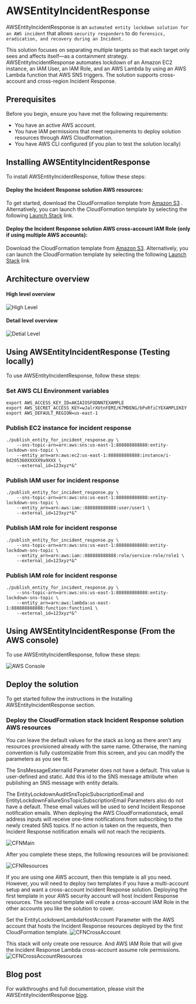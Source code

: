 # AWSEntityIncidentResponse 

AWSEntityIncidentResponse is an `automated entity lockdown solution for an AWS incident` that allows `security responders` to do `forensics, eradication, and recovery during an Incident.`


This solution focuses on separating multiple targets so that each target only sees and affects itself—as a containment strategy.
AWSEntityIncidentResponse automates lockdown of an Amazon EC2 instance, an IAM User, an IAM Role, and an AWS Lambda by using an AWS Lambda function that AWS SNS triggers.
The solution supports cross-account and cross-region Incident Response. 

## Prerequisites

Before you begin, ensure you have met the following requirements:

* You have an active AWS account.
* You have IAM permissions that meet requirements to deploy solution resources through AWS Cloudformation.  
* You have AWS CLI configured (if you plan to test the solution locally)




## Installing AWSEntityIncidentResponse
To install AWSEntityIncidentResponse, follow these steps:

#### Deploy the Incident Response solution AWS resources:

To get started, download the CloudFormation template from [Amazon S3](https://aws-entity-incident-response.s3.amazonaws.com/entity_lockdown.yaml)
. Alternatively, you can launch the CloudFormation template by selecting the following [Launch Stack](https://console.aws.amazon.com/cloudformation/home?region=us-east-1#/stacks/create/review?templateURL=https://aws-entity-incident-response.s3.amazonaws.com/entity_lockdown.yaml&stackName=AWSEntityIncidentResponse) link.


#### Deploy the Incident Response solution AWS cross-account IAM Role (only if using multiple AWS accounts):
 
Download the CloudFormation template from [Amazon S3](https://aws-entity-incident-response.s3.amazonaws.com/entity_lockdown_cross_account_role.yaml). Alternatively, you can launch the CloudFormation template by selecting the following [Launch Stack](https://console.aws.amazon.com/cloudformation/home?region=us-east-1#/stacks/create/review?templateURL=https://aws-entity-incident-response.s3.amazonaws.com/entity_lockdown_cross_account_role.yaml&stackName=AWSEntityIncidentResponseCrossAccountRole) link




## Architecture overview

#### High level overview
![High Level](https://aws-entity-incident-response.s3.amazonaws.com/HighLeveArchitecture.PNG)

#### Detail level overview
![Detial Level](https://aws-entity-incident-response.s3.amazonaws.com/DetailLevelArchitecureV4.PNG)



## Using AWSEntityIncidentResponse (Testing locally)

To use AWSEntityIncidentResponse, follow these steps:

### Set AWS CLI Environment variables
```
export AWS_ACCESS_KEY_ID=AKIAIOSFODNN7EXAMPLE
export AWS_SECRET_ACCESS_KEY=wJalrXUtnFEMI/K7MDENG/bPxRfiCYEXAMPLEKEY
export AWS_DEFAULT_REGION=us-east-1
```

### Publish EC2 instance for incident response
```
./publish_entity_for_incident_response.py \
    --sns-topic-arn=arn:aws:sns:us-east-1:888888888888:entity-lockdown-sns-topic \
    --entity_arn=arn:aws:ec2:us-east-1:888888888888:instance/i-0d205360XXXXX9a9XXX \
    --external_id=123xyz*&^
```

### Publish IAM user for incident response
```
./publish_entity_for_incident_response.py \
    --sns-topic-arn=arn:aws:sns:us-east-1:888888888888:entity-lockdown-sns-topic \
    --entity_arn=arn:aws:iam::888888888888:user/user1 \
    --external_id=123xyz*&^
```

### Publish IAM role for incident response
```
./publish_entity_for_incident_response.py \
    --sns-topic-arn=arn:aws:sns:us-east-1:888888888888:entity-lockdown-sns-topic \
    --entity_arn=arn:aws:iam::888888888888:role/service-role/role1 \
    --external_id=123xyz*&^
```

### Publish IAM role for incident response
```
./publish_entity_for_incident_response.py \
    --sns-topic-arn=arn:aws:sns:us-east-1:888888888888:entity-lockdown-sns-topic \
    --entity_arn=arn:aws:lambda:us-east-1:888888888888:function:function1 \
    --external_id=123xyz*&^
```

## Using AWSEntityIncidentResponse (From the AWS console)

To use AWSEntityIncidentResponse, follow these steps:

![AWS Console](https://aws-entity-incident-response.s3.amazonaws.com/AWSConsole.png)

## Deploy the solution

To get started follow the instructions in the Installing AWSEntityIncidentResponse section.

### Deploy the CloudFormation stack Incident Response solution AWS resources
You can leave the default values for the stack as long as there aren’t any resources provisioned already with the same name. Otherwise, the naming convention is fully customizable from this screen, and you can modify the parameters as you see fit. 

The SnsMessageExternalId Parameter does not have a default. This value is user-defined and static. Add this id to the SNS message attribute when publishing an SNS message with entity details. 

The EntityLockdownAuditSnsTopicSubscriptionEmail and EntityLockdownFailureSnsTopicSubscriptionEmail Parameters also do not have a default. These email values will be used to send Incident Response notification emails. When deploying the AWS CloudFormationstack, email address inputs will receive one-time notifications from subscribing to the newly created SNS topics. If no action is taken on the requests, then Incident Response notification emails will not reach the recipients. 

![CFNMain](https://aws-entity-incident-response.s3.amazonaws.com/cfn-main.PNG)

After you complete these steps, the following resources will be provisioned:

![CFNResources](https://aws-entity-incident-response.s3.amazonaws.com/cfn-resources.PNG)

If you are using one AWS account, then this template is all you need. However, you will need to deploy two templates if you have a multi-account setup and want a cross-account Incident Response solution. Deploying the first template in your AWS security account will host Incident Response resources. The second template will create a cross-account IAM Role in the other accounts you like the solution to cover.

Set the EntityLockdownLambdaHostAccount Parameter with the AWS account that hosts the Incident Response resources deployed by the first CloudFormation template. 
![CFNCrossAccount](https://aws-entity-incident-response.s3.amazonaws.com/cfn-cross-account.PNG)

This stack will only create one resource. And AWS IAM Role that will give the Incident Response Lambda cross-account assume role permissions. 
![CFNCrossAccountResources](https://aws-entity-incident-response.s3.amazonaws.com/cfn-resourcs-cross-account.PNG)

## Blog post
For walkthroughs and full documentation, please visit the AWSEntityIncidentResponse [blog](https://www.vectra.ai/blogpost/your-aws-has-been-breached-now-what).

